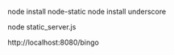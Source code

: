 node install node-static
node install underscore

node static_server.js

http://localhost:8080/bingo
